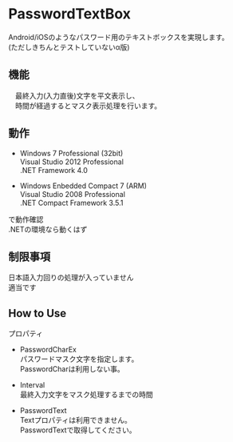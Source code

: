 PasswordTextBox  
============

Android/iOSのようなパスワード用のテキストボックスを実現します。  
(ただしきちんとテストしていないα版)  


## 機能
　最終入力(入力直後)文字を平文表示し、  
　時間が経過するとマスク表示処理を行います。  


## 動作
* Windows 7 Professional (32bit)  
  Visual Studio 2012 Professional  
  .NET Framework 4.0  

* Windows Enbedded Compact 7 (ARM)  
  Visual Studio 2008 Professional  
  .NET Compact Framework 3.5.1  

で動作確認  
.NETの環境なら動くはず  


## 制限事項
日本語入力回りの処理が入っていません  
適当です  


## How to Use
プロパティ  
* PasswordCharEx  
  パスワードマスク文字を指定します。  
  PasswordCharは利用しない事。  

* Interval  
  最終入力文字をマスク処理するまでの時間  

* PasswordText  
  Textプロパティは利用できません。  
  PasswordTextで取得してください。  
